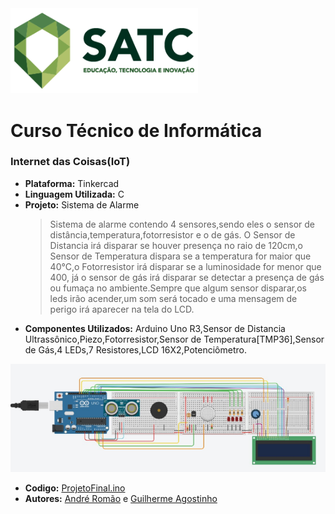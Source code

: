 <img src="https://github.com/DedeApenas/infosatc-lp-avaliativo-01/blob/master/unnamed.png" width="300"> 

<h1>Curso Técnico de Informática</h1>
<h3>Internet das Coisas(IoT)</h3>

<ul>
  <li><b>Plataforma:</b> Tinkercad</li>
  <li><b>Linguagem Utilizada:</b> C</li>
  <li><b>Projeto:</b> Sistema de Alarme</li>
  <blockquote>Sistema de alarme contendo 4 sensores,sendo eles o sensor de distância,temperatura,fotorresistor e o de gás.
   O Sensor de Distancia irá disparar se houver presença no raio de 120cm,o Sensor de Temperatura dispara se a temperatura for maior que 40°C,o Fotorresistor irá disparar se a luminosidade for menor que 400, já o sensor de gás irá disparar se detectar a presença de gás ou fumaça no ambiente.Sempre que algum sensor disparar,os leds irão acender,um som será tocado e uma mensagem de perigo irá aparecer na tela do LCD.</blockquote>
</ul>
<ul>
  <li><b>Componentes Utilizados:</b> Arduino Uno R3,Sensor de Distancia Ultrassônico,Piezo,Fotorresistor,Sensor de Temperatura[TMP36],Sensor de Gás,4 LEDs,7 Resistores,LCD 16X2,Potenciômetro.</li>
</ul>
<img src="https://github.com/DedeApenas/infosatc-IoT-TrabalhoFinal/blob/main/imgprojeto.png">

<ul>
  <li><b>Codigo:</b> <a href="https://github.com/DedeApenas/infosatc-IoT-TrabalhoFinal/blob/main/projeto_final1.ino">ProjetoFinal.ino </a> </li> 
  <li><b>Autores:</b> <a href="https://github.com/DedeApenas">André Romão</a> e <a href="https://github.com/guilhermeagostinho22">Guilherme Agostinho</a></li>
 </ul>

